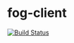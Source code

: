 # fog-client
[![Build Status](https://travis-ci.org/FOGProject/fog-client.svg?branch=dev)](https://travis-ci.org/FOGProject/fog-client)

